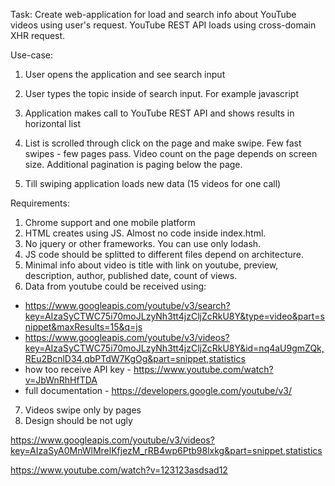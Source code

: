 Task: Create web-application for load and search info about YouTube videos using user's request. YouTube REST API loads using cross-domain XHR request.

Use-case:
1. User opens the application and see search input
2. User types the topic inside of search input. For example javascript
3. Application makes call to YouTube REST API and shows results in horizontal list

4. List is scrolled through click on the page and make swipe. Few fast swipes - few pages pass. Video count on the page depends on screen size. Additional pagination is paging below the page.
5. Till swiping application loads new data (15 videos for one call)

Requirements:
1. Chrome support and one mobile platform
2. HTML creates using JS. Almost no code inside index.html.
3. No jquery or other frameworks. You can use only lodash.
4. JS code should be splitted to different files depend on architecture.
5. Minimal info about video is title with link on youtube, preview, description, author, published date, count of views.
6. Data from youtube could be received using:
- https://www.googleapis.com/youtube/v3/search?key=AIzaSyCTWC75i70moJLzyNh3tt4jzCljZcRkU8Y&type=video&part=snippet&maxResults=15&q=js
- https://www.googleapis.com/youtube/v3/videos?key=AIzaSyCTWC75i70moJLzyNh3tt4jzCljZcRkU8Y&id=nq4aU9gmZQk,REu2BcnlD34,qbPTdW7KgOg&part=snippet,statistics
- how too receive API key - https://www.youtube.com/watch?v=JbWnRhHfTDA
- full documentation - https://developers.google.com/youtube/v3/
7. Videos swipe only by pages
8. Design should be not ugly


https://www.googleapis.com/youtube/v3/videos?key=AIzaSyA0MnWlMrelKfjezM_rRB4wp6Ptb98lxkg&part=snippet,statistics

https://www.youtube.com/watch?v=123123asdsad12